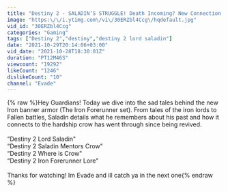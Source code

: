 ```yaml
---
title: "Destiny 2 - SALADIN’S STRUGGLE! Death Incoming? New Connection With Crow"
image: "https:\/\/i.ytimg.com\/vi\/30ERZbl4Ccg\/hqdefault.jpg"
vid_id: "30ERZbl4Ccg"
categories: "Gaming"
tags: ["Destiny 2","destiny","destiny 2 lord saladin"]
date: "2021-10-29T20:14:06+03:00"
vid_date: "2021-10-28T18:30:01Z"
duration: "PT12M46S"
viewcount: "19292"
likeCount: "1246"
dislikeCount: "10"
channel: "Evade"
---
```

{% raw %}Hey Guardians! Today we dive into the sad tales behind the new Iron banner armor (The Iron Forerunner set). From tales of the iron lords to Fallen battles, Saladin details what he remembers about his past and how it connects to the hardship crow has went through since being revived.<br /><br />“Destiny 2 Lord Saladin&quot;<br />“Destiny 2 Saladin Mentors Crow&quot;<br />“Destiny 2 Where is Crow&quot;<br />“Destiny 2 Iron Forerunner Lore&quot;<br /><br />Thanks for watching! Im Evade and ill catch ya in the next one{% endraw %}
